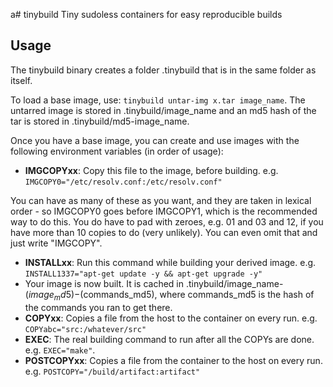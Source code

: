 a# tinybuild
Tiny sudoless containers for easy reproducible builds

## Usage

The tinybuild binary creates a folder .tinybuild that is in the same folder as itself.

To load a base image, use: ```tinybuild untar-img x.tar image_name```. The untarred image is stored in .tinybuild/image_name and an md5 hash of the tar is stored in .tinybuild/md5-image_name.

Once you have a base image, you can create and use images with the following environment variables (in order of usage):
- **IMGCOPYxx**: Copy this file to the image, before building. e.g. ```IMGCOPY0="/etc/resolv.conf:/etc/resolv.conf"```

You can have as many of these as you want, and they are taken in lexical order - so IMGCOPY0 goes before IMGCOPY1, which is the recommended way to do this. You do have to pad with zeroes, e.g. 01 and 03 and 12, if you have more than 10 copies to do (very unlikely). You can even omit that and just write "IMGCOPY".

- **INSTALLxx**: Run this command while building your derived image. e.g. ```INSTALL1337="apt-get update -y && apt-get upgrade -y"```
- Your image is now built. It is cached in .tinybuild/image_name-$(image_md5)-$(commands_md5), where commands_md5 is the hash of the commands you ran to get there.
- **COPYxx**: Copies a file from the host to the container on every run. e.g. ```COPYabc="src:/whatever/src"```
- **EXEC**: The real building command to run after all the COPYs are done. e.g. ```EXEC="make"```.
- **POSTCOPYxx**: Copies a file from the container to the host on every run. e.g. ```POSTCOPY="/build/artifact:artifact"```
